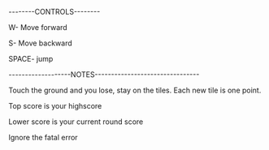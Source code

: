 --------CONTROLS--------

W- Move forward

S- Move backward

SPACE- jump


-------------------NOTES--------------------------------

Touch the ground and you lose, stay on the tiles. 
Each new tile is one point.

Top score is your highscore

Lower score is your current round score

Ignore the fatal error